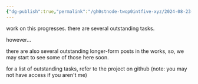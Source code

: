 ```yaml
---
{"dg-publish":true,"permalink":"/gh0stnode-twop0intfive-xyz/2024-08-23-more-soon/","title":"coming soon:"}
---
```



work on this progresses. there are several outstanding tasks. 

however...

there are also several outstanding longer-form posts in the works, so, we may start to see some of those here soon.

for a list of outstanding tasks, refer to the project on github (note: you may not have access if you aren't me)